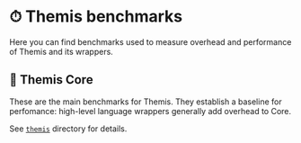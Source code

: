 # ⏱ Themis benchmarks

Here you can find benchmarks used to measure overhead and performance of Themis and its wrappers.

## 👾 Themis Core

These are the main benchmarks for Themis.
They establish a baseline for perfomance:
high-level language wrappers generally add overhead to Core.

See [`themis`](themis) directory for details.
